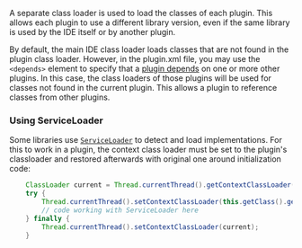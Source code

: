 [//]: # (title: Class Loaders)

<!-- Copyright 2000-2022 JetBrains s.r.o. and other contributors. Use of this source code is governed by the Apache 2.0 license that can be found in the LICENSE file. -->

A separate class loader is used to load the classes of each plugin.
This allows each plugin to use a different library version, even if the same library is used by the IDE itself or by another plugin.

By default, the main IDE class loader loads classes that are not found in the plugin class loader.
However, in the <path>plugin.xml</path> file, you may use the `<depends>` element to specify that a [plugin depends](plugin_dependencies.md) on one or more other plugins.
In this case, the class loaders of those plugins will be used for classes not found in the current plugin.
This allows a plugin to reference classes from other plugins.

### Using ServiceLoader
Some libraries use [`ServiceLoader`](https://docs.oracle.com/javase/8/docs/api/index.html?java/util/ServiceLoader.html) to detect and load implementations.
For this to work in a plugin, the context class loader must be set to the plugin's classloader and restored afterwards with original one around initialization code:

```java
    ClassLoader current = Thread.currentThread().getContextClassLoader();
    try {
        Thread.currentThread().setContextClassLoader(this.getClass().getClassLoader());
        // code working with ServiceLoader here
    } finally {
        Thread.currentThread().setContextClassLoader(current);
    }
```
